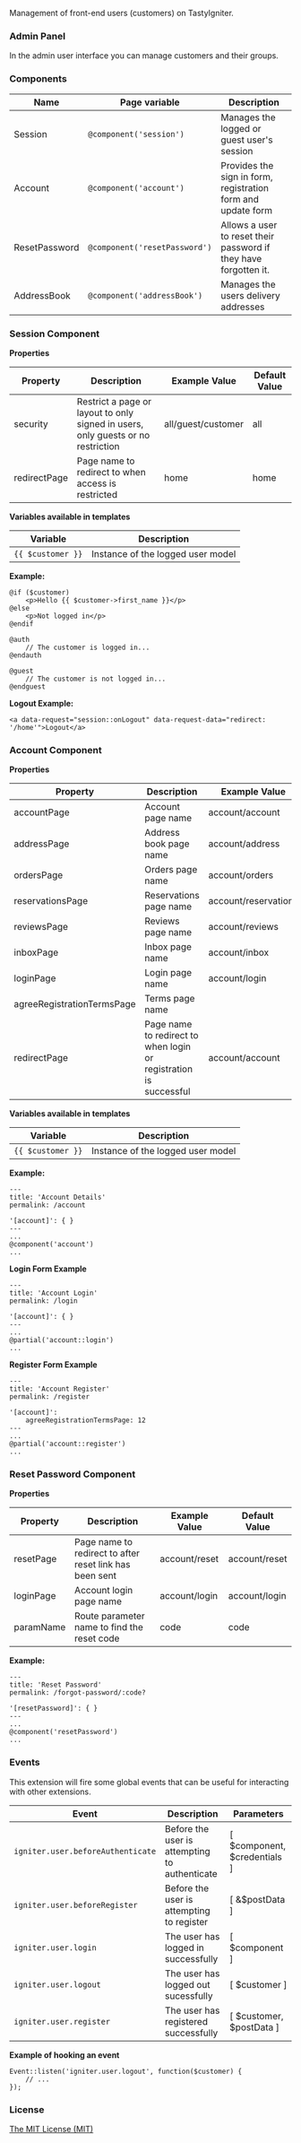 Management of front-end users (customers) on TastyIgniter.

### Admin Panel
In the admin user interface you can manage customers and their groups.

### Components
| Name     | Page variable                | Description                                      |
| -------- | ---------------------------- | ------------------------------------------------ |
| Session | `@component('session')` | Manages the logged or guest user's session              |
| Account | `@component('account')` | Provides the sign in form, registration form and update form |
| ResetPassword | `@component('resetPassword')` | Allows a user to reset their password if they have forgotten it.               |
| AddressBook | `@component('addressBook')` | Manages the users delivery addresses               |

### Session Component

**Properties**

| Property                 | Description              | Example Value | Default Value |
| ------------------------ | ------------------------ | ------------- | ------------- |
| security                     | Restrict a page or layout to only signed in users, only guests or no restriction            | all/guest/customer        | all        |
| redirectPage                     | Page name to redirect to when access is restricted           | home         |   home |

**Variables available in templates**

| Variable                  | Description                                                  |
| ------------------------- | ------------------------------------------------------------ |
| `{{ $customer }}` | Instance of the logged user model                                                |

**Example:**

```
@if ($customer)
    <p>Hello {{ $customer->first_name }}</p>
@else
    <p>Not logged in</p>
@endif

@auth
    // The customer is logged in...
@endauth

@guest
    // The customer is not logged in...
@endguest
```
**Logout Example:**
```
<a data-request="session::onLogout" data-request-data="redirect: '/home'">Logout</a>
```

### Account Component

**Properties**

| Property                 | Description              | Example Value | Default Value |
| ------------------------ | ------------------------ | ------------- | ------------- |
| accountPage                     | Account page name                  | account/account         |   account/account        |
| addressPage                     | Address book page name                  | account/address         |   account/address       |
| ordersPage                     | Orders page name                  | account/orders         |   account/orders        |
| reservationsPage                     | Reservations page name                  | account/reservations         |   account/reservations        |
| reviewsPage                     | Reviews page name                  | account/reviews         |   account/reviews        |
| inboxPage                     | Inbox page name                  | account/inbox         |   account/inbox        |
| loginPage                     | Login page name                  | account/login         |   account/login        |
| agreeRegistrationTermsPage     | Terms page name                  |          |        |
| redirectPage                     | Page name to redirect to when login or registration is successful            | account/account      |   account/account        |

**Variables available in templates**

| Variable                  | Description                                                  |
| ------------------------- | ------------------------------------------------------------ |
| `{{ $customer }}` | Instance of the logged user model                                                |

**Example:**

```
---
title: 'Account Details'
permalink: /account

'[account]': { }
---
...
@component('account')
...
```

**Login Form Example**
```
---
title: 'Account Login'
permalink: /login

'[account]': { }
---
...
@partial('account::login')
...
```

**Register Form Example**
```
---
title: 'Account Register'
permalink: /register

'[account]':
    agreeRegistrationTermsPage: 12
---
...
@partial('account::register')
...
```

### Reset Password Component

**Properties**

| Property                 | Description              | Example Value | Default Value |
| ------------------------ | ------------------------ | ------------- | ------------- |
| resetPage                     | Page name to redirect to after reset link has been sent                | account/reset         |   account/reset  |
| loginPage                     | Account login page name                  | account/login         |   account/login    |
| paramName                     | Route parameter name to find the reset code                  | code         |   code  |

**Example:**

```
---
title: 'Reset Password'
permalink: /forgot-password/:code?

'[resetPassword]': { }
---
...
@component('resetPassword')
...
```

### Events

This extension will fire some global events that can be useful for interacting with other extensions.

| Event | Description | Parameters |
| ----- | ----------- | ---------- |
| `igniter.user.beforeAuthenticate` | Before the user is attempting to authenticate    |      [ $component, $credentials ]    |
| `igniter.user.beforeRegister` | Before the user is attempting to register  |        [ &$postData ]  |
| `igniter.user.login` | The user has logged in successfully  |         [ $component ]    |
| `igniter.user.logout` | The user has logged out sucessfully  |        [ $customer ] |
| `igniter.user.register` | The user has registered successfully |        [ $customer, $postData ]    |

**Example of hooking an event**

```
Event::listen('igniter.user.logout', function($customer) {
    // ...
});
```

### License
[The MIT License (MIT)](https://tastyigniter.com/licence/)